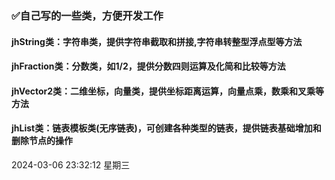 ### ✅自己写的一些类，方便开发工作  
#### jhString类：字符串类，提供字符串截取和拼接,字符串转整型浮点型等方法
#### jhFraction类：分数类，如1/2，提供分数四则运算及化简和比较等方法
#### jhVector2类：二维坐标，向量类，提供坐标距离运算，向量点乘，数乘和叉乘等方法
#### jhList类：链表模板类(无序链表)，可创建各种类型的链表，提供链表基础增加和删除节点的操作
2024-03-06 23:32:12 星期三

